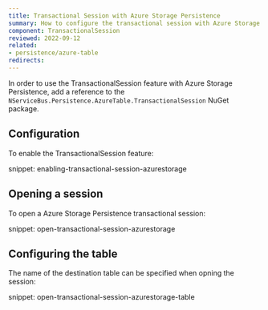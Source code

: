 ```yaml
---
title: Transactional Session with Azure Storage Persistence
summary: How to configure the transactional session with Azure Storage Persistence
component: TransactionalSession
reviewed: 2022-09-12
related:
- persistence/azure-table
redirects:
---
```


In order to use the TransactionalSession feature with Azure Storage Persistence, add a reference to the `NServiceBus.Persistence.AzureTable.TransactionalSession` NuGet package.

## Configuration

To enable the TransactionalSession feature:

snippet: enabling-transactional-session-azurestorage

## Opening a session

To open a Azure Storage Persistence transactional session:

snippet: open-transactional-session-azurestorage

## Configuring the table

The name of the destination table can be specified when opning the session:

snippet: open-transactional-session-azurestorage-table